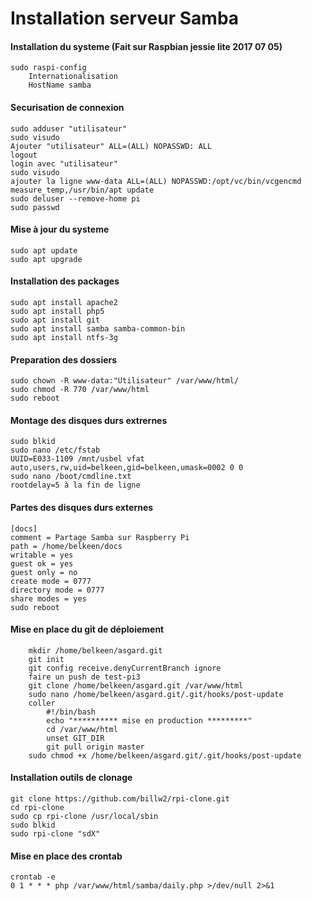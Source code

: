 Installation serveur Samba 
==
#### Installation du systeme (Fait sur Raspbian jessie lite 2017 07 05) 
	sudo raspi-config 
		Internationalisation 
		HostName samba 

#### Securisation de connexion
	sudo adduser "utilisateur" 
	sudo visudo 
	Ajouter "utilisateur" ALL=(ALL) NOPASSWD: ALL 
	logout 
	login avec "utilisateur" 
	sudo visudo 
	ajouter la ligne www-data ALL=(ALL) NOPASSWD:/opt/vc/bin/vcgencmd measure_temp,/usr/bin/apt update 
	sudo deluser --remove-home pi 
	sudo passwd 
	
#### Mise à jour du systeme
	sudo apt update 
	sudo apt upgrade 
	
#### Installation des packages
	sudo apt install apache2 
	sudo apt install php5 
	sudo apt install git 
	sudo apt install samba samba-common-bin 
	sudo apt install ntfs-3g 

#### Preparation des dossiers
	sudo chown -R www-data:"Utilisateur" /var/www/html/ 
	sudo chmod -R 770 /var/www/html 
	sudo reboot 

#### Montage des disques durs extrernes
    sudo blkid 
    sudo nano /etc/fstab 
    UUID=E033-1109 /mnt/usbel vfat auto,users,rw,uid=belkeen,gid=belkeen,umask=0002 0 0 
    sudo nano /boot/cmdline.txt
    rootdelay=5 à la fin de ligne 
    
#### Partes des disques durs externes
    [docs] 
	comment = Partage Samba sur Raspberry Pi 
	path = /home/belkeen/docs 
	writable = yes 
	guest ok = yes 
	guest only = no 
	create mode = 0777 
	directory mode = 0777 
	share modes = yes 
	sudo reboot 

#### Mise en place du git de déploiement
        mkdir /home/belkeen/asgard.git 
        git init 
        git config receive.denyCurrentBranch ignore 
        faire un push de test-pi3 
        git clone /home/belkeen/asgard.git /var/www/html 
        sudo nano /home/belkeen/asgard.git/.git/hooks/post-update 
        coller 
	        #!/bin/bash 
			echo "********** mise en production *********" 
			cd /var/www/html 
			unset GIT_DIR 
			git pull origin master 
		sudo chmod +x /home/belkeen/asgard.git/.git/hooks/post-update 

#### Installation outils de clonage
	git clone https://github.com/billw2/rpi-clone.git 
	cd rpi-clone 
	sudo cp rpi-clone /usr/local/sbin 
	sudo blkid 
	sudo rpi-clone "sdX" 
	
#### Mise en place des crontab
	crontab -e 
	0 1 * * * php /var/www/html/samba/daily.php >/dev/null 2>&1 
